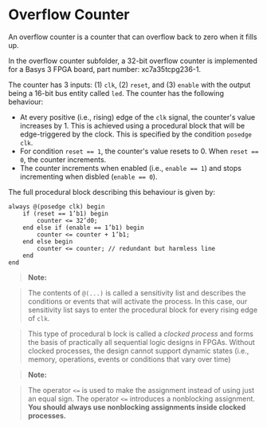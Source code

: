# Overflow Counter

An overflow counter is a counter that can overflow back to zero when it fills up.

In the overflow counter subfolder, a 32-bit overflow counter is implemented for a Basys 3 FPGA board, part number: xc7a35tcpg236-1.

The counter has 3 inputs: (1) ``clk``, (2) ``reset``, and (3) ``enable`` with the output being a 16-bit bus entity called ``led``. The counter has the following behaviour:
* At every positive (i.e., rising) edge of the ``clk`` signal, the counter's value increases by 1. This is achieved using a procedural block that will be edge-triggered by the clock. This is specified by the condition ``posedge clk``.
* For condition ``reset == 1``, the counter's value resets to 0. When ``reset == 0``, the counter increments.
* The counter increments when enabled (i.e., ``enable == 1``) and stops incrementing when disbled (``enable == 0``).

The full procedural block describing this behaviour is given by:
```
always @(posedge clk) begin
    if (reset == 1’b1) begin
        counter <= 32’d0;
    end else if (enable == 1’b1) begin
        counter <= counter + 1’b1;
    end else begin
        counter <= counter; // redundant but harmless line
    end
end
```

> **Note:**

> The contents of ``@(...)`` is called a sensitivity list and describes the conditions or events that will activate the process. In this case, our sensitivity list says to enter the procedural block for every rising edge of ``clk``. 

> This type of procedural b lock is called a *clocked process* and forms the basis of practically all sequential logic designs in FPGAs. Without clocked processes, the design cannot support dynamic states (i.e., memory, operations, events or conditions that vary over time)

> **Note:**

> The operator ``<=`` is used to make the assignment instead of using just an equal sign. The operator ``<=`` introduces a nonblocking assignment. **You should always use nonblocking assignments inside clocked processes.**